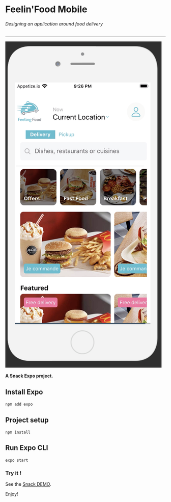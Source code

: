 # Feelin'Food Mobile
###### Designing an application around food delivery 
-----------------------------------------------------------------------

![alt text](https://github.com/YPariset/Feelin-Food-Mobile/blob/master/assets/example1.png)

**A Snack Expo project.**

## Install Expo
```
npm add expo
```

## Project setup
```
npm install
```

## Run Expo CLI
```
expo start
```


### Try it ! 
See the [Snack DEMO](https://snack.expo.io/@ypariset/feelinfood-mobile).

Enjoy!
